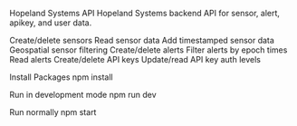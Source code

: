 Hopeland Systems API
Hopeland Systems backend API for sensor, alert, apikey, and user data.

  Create/delete sensors
  Read sensor data
  Add timestamped sensor data
  Geospatial sensor filtering
  Create/delete alerts
  Filter alerts by epoch times
  Read alerts
  Create/delete API keys
  Update/read API key auth levels

Install Packages
  npm install

Run in development mode
  npm run dev

Run normally
  npm start
